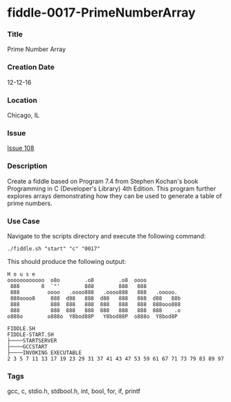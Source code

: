 fiddle-0017-PrimeNumberArray
======

### Title

Prime Number Array


### Creation Date

12-12-16


### Location

Chicago, IL


### Issue

[Issue 108](https://github.com/bradyhouse/house/issues/108)


### Description

Create a fiddle based on Program 7.4 from Stephen Kochan's book Programming in C (Developer's Library) 4th Edition. This program further explores arrays demonstrating how they can be used to generate a table of prime numbers.


### Use Case

Navigate to the scripts directory and execute the following command:

    ./fiddle.sh "start" "c" "0017"
    
This should produce the following output:

    H o u s e
    oooooooooooo  o8o        .o8        .o8  oooo
     888       8  `"'        888        888   888
     888         oooo   .oooo888   .oooo888   888   .ooooo.
     888oooo8     888  d88   888  d88   888   888  d88   88b
     888          888  888   888  888   888   888  888ooo888
     888          888  888   888  888   888   888  888    .o
    o888o        o888o  Y8bod88P   Y8bod88P  o888o  Y8bod8P
    
    FIDDLE.SH
    FIDDLE-START.SH
    ├────STARTSERVER
    ├────GCCSTART
    ├────INVOKING EXECUTABLE
    2 3 5 7 11 13 17 19 23 29 31 37 41 43 47 53 59 61 67 71 73 79 83 89 97


### Tags

gcc, c, stdio.h, stdbool.h, int, bool, for, if, printf
